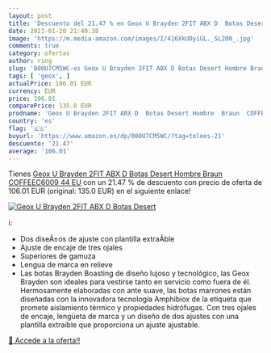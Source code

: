```yaml
---
layout: post
title: 'Descuento del 21.47 % en Geox U Brayden 2FIT ABX D  Botas Desert '
date: 2021-01-20 21:49:38
image: 'https://m.media-amazon.com/images/I/416XkUDyiGL._SL200_.jpg'
comments: true
category: ofertas
author: ring
slug: 'B00U7CM5WC-es Geox U Brayden 2FIT ABX D Botas Desert Hombre Braun...'
tags: [ 'geox', ]
actualPrice: 106.01 EUR
currency: EUR
price: 106.01
comparePrice: 135.0 EUR
prodname: 'Geox U Brayden 2FIT ABX D  Botas Desert Hombre  Braun  COFFEEC6009   44 EU'
country: 'es'
flag: '🇪🇸'
buyurl: 'https://www.amazon.es/dp/B00U7CM5WC/?tag=tolees-21'
descuento: '21.47'
average: '106.01'
---
```


Tienes [Geox U Brayden 2FIT ABX D  Botas Desert Hombre  Braun  COFFEEC6009   44 EU](https://www.amazon.es/dp/B00U7CM5WC/?tag=tolees-21) con un 21.47 % de descuento con precio de oferta de 106.01 EUR (original: 135.0 EUR) en el siguiente enlace!

[![Geox U Brayden 2FIT ABX D  Botas Desert ](https://m.media-amazon.com/images/I/416XkUDyiGL._SL200_.jpg)](https://www.amazon.es/dp/B00U7CM5WC/?tag=tolees-21)

ℹ️:

- Dos diseÃ±os de ajuste con plantilla extraÃ­ble
- Ajuste de encaje de tres ojales
- Superiores de gamuza
- Lengua de marca en relieve
- Las botas Brayden Boasting de diseño lujoso y tecnológico, las Geox Brayden son ideales para vestirse tanto en servicio como fuera de él. Hermosamente elaboradas con ante suave, las botas marrones están diseñadas con la innovadora tecnología Amphibiox de la etiqueta que promete aislamiento térmico y propiedades hidrófugas. Con tres ojales de encaje, lengüeta de marca y un diseño de dos ajustes con una plantilla extraíble que proporciona un ajuste ajustable.

[🛒 Accede a la oferta!!](https://www.amazon.es/dp/B00U7CM5WC/?tag=tolees-21)
